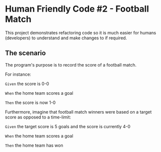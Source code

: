 # Human Friendly Code #2 - Football Match
This project demonstrates refactoring code so it is much easier for humans (developers) to understand and make changes to if required.

## The scenario
The program's purpose is to record the score of a football match.

For instance:

`Given` the score is 0-0

`When` the home team scores a goal

`Then` the score is now 1-0

Furthermore, imagine that football match winners were based on a target score as opposed to a time-limit:

`Given` the target score is 5 goals and the score is currently 4-0

`When` the home team scores a goal

`Then` the home team has won